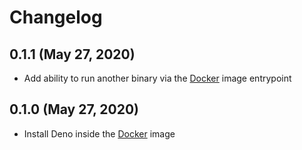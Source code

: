 # Changelog

## 0.1.1 (May 27, 2020)

- Add ability to run another binary via the [Docker](https://www.docker.com/) image entrypoint

## 0.1.0 (May 27, 2020)

- Install Deno inside the [Docker](https://www.docker.com/) image

